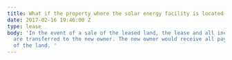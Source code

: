 ```yaml
---
title: What if the property where the solar energy facility is located is sold?
date: 2017-02-16 19:46:00 Z
type: lease
body: 'In the event of a sale of the leased land, the lease and all included terms
  are transferred to the new owner. The new owner would receive all payments for lease
  of the land. '
---
```


